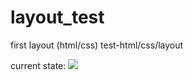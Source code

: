 # layout_test
 first layout (html/css)
test-html/css/layout

current state:
<img src= "/Users/Ibragim/Desktop/status.1">
